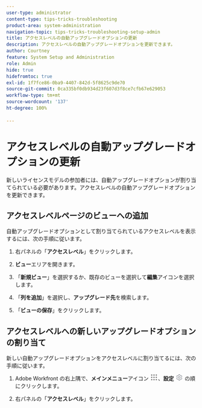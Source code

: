 ```yaml
---
user-type: administrator
content-type: tips-tricks-troubleshooting
product-area: system-administration
navigation-topic: tips-tricks-troubleshooting-setup-admin
title: アクセスレベルの自動アップグレードオプションの更新
description: アクセスレベルの自動アップグレードオプションを更新できます。
author: Courtney
feature: System Setup and Administration
role: Admin
hide: true
hidefromtoc: true
exl-id: 1f7fce86-0ba9-4407-842d-5f8625c9de70
source-git-commit: 0ca335bf0db934d23f607d3f8ce7cfb67e629053
workflow-type: tm+mt
source-wordcount: '137'
ht-degree: 100%

---
```


# アクセスレベルの自動アップグレードオプションの更新

新しいライセンスモデルの参加者には、自動アップグレードオプションが割り当てられている必要があります。アクセスレベルの自動アップグレードオプションを更新できます。

## アクセスレベルページのビューへの追加

自動アップグレードオプションとして割り当てられているアクセスレベルを表示するには、次の手順に従います。
<!--
1. Click the **Main Menu** icon ![](assets/main-menu-icon.png) in the upper-right corner of Adobe Workfront, then click **Setup** ![](assets/gear-icon-settings.png.png). -->

1. 右パネルの「**アクセスレベル**」をクリックします。

1. **ビュー**&#x200B;エリアを開きます。

1. 「**新規ビュー**」を選択するか、既存のビューを選択して&#x200B;**編集**&#x200B;アイコンを選択します。

1. 「**列を追加**」を選択し、**アップグレード先**&#x200B;を検索します。

1. 「**ビューの保存**」をクリックします。

## アクセスレベルへの新しいアップグレードオプションの割り当て

新しい自動アップグレードオプションをアクセスレベルに割り当てるには、次の手順に従います。

1. Adobe Workfront の右上隅で、**メインメニュー**&#x200B;アイコン ![](assets/main-menu-icon.png)、**設定** ![](assets/gear-icon-settings.png) の順にクリックします。

1. 右パネルの「**アクセスレベル**」をクリックします。
